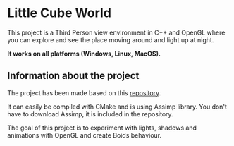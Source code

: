 # Little Cube World

This project is a Third Person view environment in C++ and OpenGL where you can explore and see the place moving around and light up at night.

**It works on all platforms (Windows, Linux, MacOS).**

## Information about the project

The project has been made based on this [repository](https://github.com/JulesFouchy/Learn--OpenGL--TPs-Template). 

It can easily be compiled with CMake and is using Assimp library. You don't have to download Assimp, it is included in the repository.

The goal of this project is to experiment with lights, shadows and animations with OpenGL and create Boids behaviour.
